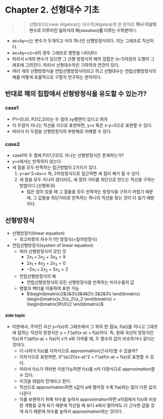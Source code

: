 # Chapter 2. 선형대수 기초
>> 선형대수(Linear Algebra)는 대수학(Algebra)의 한 분야로 **하나 이상의 변수로 이루어진 일차식의 해(sloution)를 다루는 수학분야**다.

* ax+by=c는 변수가 두개이고 식이 하나인 선형방정식이다. 이는 그래프로 직선이다.
* ax+by+cz=d의 경우 그래프로 평면을 나타낸다
* 따라서 n개의 변수가 있으면 그 선형 방정식의 해의 집합은 (n-1)차원의 도형이 그래프에 그려진다. 따라서 선형대수학은 기하학과 연관이 있다.
* 여러 개의 선형방정식을 연립선형방정식이라고 하고 선형대수는 연립선형방정식의 해를 어떻게 효율적으로 구할지 연구하는 분야이다.

## 반대로 해의 집합에서 선형방정식을 유도할 수 있는가?
### case1
* P1=(0,0), P2(2,2)라는 두 점이 xy평면이 있다고 하자
* 이 두점이 지나는 직선을 식으로 표현하면, y=x 혹은 x-y=0으로 표현할 수 있다.
* 따라서 이 두점을 선형방정식의 부분해로 이해할 수 있다.

### case2
* case1의 두 점에 P3(1,1/2)도 지나는 선형방정식은 존재하는가?
* y=x에서는 만족하지 않는다
* 세 점을 모두 만족하는 접근방법이 2가지가 있다.
  1. y=ax^2+bx+c 즉, 2차방정식으로 접근하면 세 점이 해가 될 수 있다.
  2. 세 점을 모두 지나지 않더라도, 세 점의 거리를 최단으로 만드는 직선을 구하는 방법이다.(선형회귀)
     * 많은 점이 있을 때 그 점들을 모두 만족하는 방정식을 구하기 어렵기 때문에, 그 값들을 최단거리로 만족하는 하나의 직선을 찾는 것이 더 쉽기 때문이다.

## 선형방정식
* 선형방정식(linear equation)
  * 최고차항의 차수가 1인 방정식(=일차방정식)
* 연립선형방정식(system of linear equation)
  * 여러 선형방정식이 모인 것
    * $2x_1 + 3x_2 + 3x_3 = 9$
    * $2x_1 + 4x_2 + 2x_3 = 0$
    * $-2x_1 + 2x_2 + 3x_3 = 2$
  * 연립선형방정식의 해
    * 연립선형방정식의 모든 선형방정식을 만족하는 미지수들의 값
  * 행렬과 벡터를 이용하여 표현 가능
    * $\begin{bmatrix}2&3&3\\3&4&2\\-2&2&3\\ \end{bmatrix} \begin{bmatrix}x_1\\x_2\\x_3 \end{bmatrix} = \begin{bmatrix}9\\0\\2 \end{bmatrix}$

#### side topic
* 미분에서, 주어진 곡선 y=f(x)의 그래프에서 그 위의 한 점(a, f(a))를 지나고 그래프에 접하는 직선의 방정식은 y = f'(a)f(x-a) + f(a)이다. 즉, 원래 곡선의 방정식인 f(x)과 f'(a)f(x-a) + f(a)이 x가 a와 가까울 때, 두 함수의 값이 비슷하거나 같다는 것이다.
  * 더 나아가 f(x)를 이차식으로 approximation(근사치)할 수 있을까?
  * 이차식으로 표현하면, (f"(a)/2!)(x-a)^2 + f'(a)f(x-a) + f(a)로 표현할 수 있다.
  * 따라서 f(x)가 여러번 미분가능하면 f(x)를 n차 다항식으로 approximation할 수 있다.
  * 이것을 테일러 전개라고 한다.
  * 직선으로 approximation하면 x값이 a에 멀어질 수록 f(a)와는 많이 다른 값이 나온다
  * 이를 보완하기 위해 차수를 높여서 approximation하면 a지점에서 f(x)와 비슷한 개형을 갖게 되기 때문에 직선일 때 보다 a에서 멀어져도 더 근사한 값을 갖게 되기 때문에 차수를 높여서 approximation하는 것이다.

